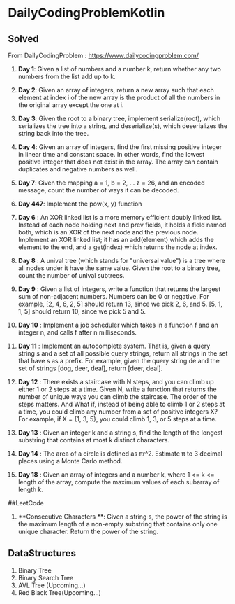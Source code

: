 # DailyCodingProblemKotlin

## Solved

From DailyCodingProblem : https://www.dailycodingproblem.com/

1) **Day 1**: Given a list of numbers and a number k, return whether any two numbers from the list add up to k.
2) **Day 2**: Given an array of integers, return a new array such that each element at index i
             of the new array is the product of all the numbers in the original array except the one at i.

3) **Day 3**: Given the root to a binary tree, implement serialize(root), 
             which serializes the tree into a string, and deserialize(s), 
             which deserializes the string back into the tree.
             
4) **Day 4**: Given an array of integers, find the first missing positive integer in linear time and constant space. In other words, find the lowest positive integer that does not exist in the array. The array can contain duplicates and negative numbers as well.

5) **Day 7**: Given the mapping a = 1, b = 2, ... z = 26, and an encoded message,
              count the number of ways it can be decoded.
             
6) **Day 447**: Implement the pow(x, y) function

7) **Day 6** : An XOR linked list is a more memory efficient doubly linked list. Instead of each node holding next and prev fields, it holds a field named both, which is an XOR of the next node and the previous node. Implement an XOR linked list; it has an add(element) which adds the element to the end, and a get(index) which returns the node at index.
    
8) **Day 8** : A unival tree (which stands for "universal value") is a tree where all nodes under it have the same value. Given the root to a binary tree, count the number of unival subtrees.

9) **Day 9** : Given a list of integers, write a function that returns the largest sum of non-adjacent numbers. Numbers can be 0 or negative.
                For example, [2, 4, 6, 2, 5] should return 13, since we pick 2, 6, and 5.
                [5, 1, 1, 5] should return 10, since we pick 5 and 5.
                
10) **Day 10** : Implement a job scheduler which takes in a function f and an integer n, and calls f after n milliseconds.


11) **Day 11** : Implement an autocomplete system. That is, given a query string s and a set of all possible query strings, return all strings in the set that have s as a prefix.
                 For example, given the query string de and the set of strings [dog, deer, deal], return [deer, deal].

12)  **Day 12** : There exists a staircase with N steps, and you can climb up either 1 or 2 steps at a time. Given N, write a function that returns the number of unique ways you can climb the staircase. The order of the steps matters. And What if, instead of being able to climb 1 or 2 steps at a time, you could climb any number from a set of positive integers X? For example, if X = {1, 3, 5}, you could climb 1, 3, or 5 steps at a time.

13)  **Day 13** : Given an integer k and a string s, find the length of the longest substring that contains at most k distinct characters.

14)  **Day 14** : The area of a circle is defined as πr^2. Estimate π to 3 decimal places using a Monte Carlo method. 
                                                                                                                                                                                                                            
15)  **Day 18** : Given an array of integers and a number k, where 1 <= k <= length of the array,
                  compute the maximum values of each subarray of length k.                                                                                                                                                                                                                             


##LeetCode
1) **Consecutive Characters **: Given a string s, the power of the string is the maximum length of a non-empty substring that contains only one unique character.
                                Return the power of the string.
   

## DataStructures
1) Binary Tree
2) Binary Search Tree
3) AVL Tree (Upcoming...)
4) Red Black Tree(Upcoming...)
